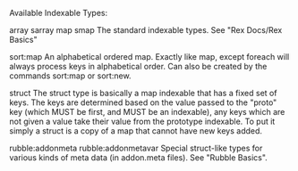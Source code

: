 
Available Indexable Types:

array
sarray
map
smap
	The standard indexable types.
	See "Rex Docs/Rex Basics"

sort:map
	An alphabetical ordered map.
	Exactly like map, except foreach will always process keys in alphabetical order.
	Can also be created by the commands sort:map or sort:new.

struct
	The struct type is basically a map indexable that has a fixed set of keys.
	The keys are determined based on the value passed to the "proto" key (which
	MUST be first, and MUST be an indexable), any keys which are not given a value
	take their value from the prototype indexable.
	To put it simply a struct is a copy of a map that cannot have new keys added.

rubble:addonmeta
rubble:addonmetavar
	Special struct-like types for various kinds of meta data (in addon.meta files).
	See "Rubble Basics".
